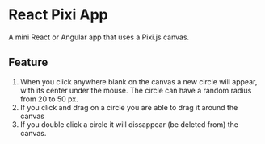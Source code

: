 # React Pixi App

A mini React or Angular app that uses a Pixi.js canvas.

## Feature

1. When you click anywhere blank on the canvas a new circle will appear, with its center under the mouse. The circle can have a random radius from 20 to 50 px.
1. If you click and drag on a circle you are able to drag it around the canvas
1. If you double click a circle it will dissappear (be deleted from) the canvas.